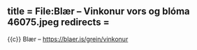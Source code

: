 title = File:Blær – Vinkonur vors og blóma 46075.jpeg
redirects =
---

{{c}} Blær – https://blaer.is/grein/vinkonur